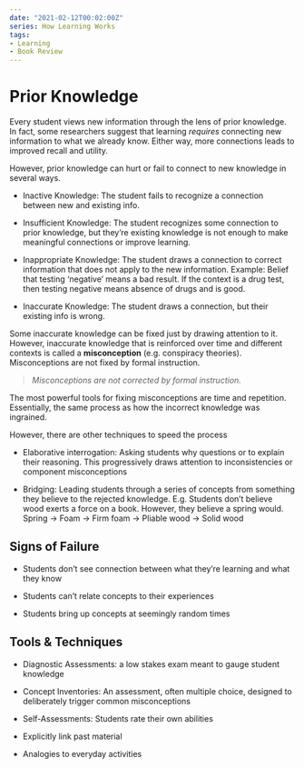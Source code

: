 ```yaml
---
date: "2021-02-12T00:02:00Z"
series: How Learning Works
tags:
- Learning
- Book Review
---
```


# Prior Knowledge

Every student views new information through the lens of prior knowledge. In fact, some researchers suggest that learning *requires* connecting new information to what we already know. Either way, more connections leads to improved recall and utility.

However, prior knowledge can hurt or fail to connect to new knowledge in several ways.

  - Inactive Knowledge: The student fails to recognize a connection between new and existing info.

  - Insufficient Knowledge: The student recognizes some connection to prior knowledge, but they’re existing knowledge is not enough to make meaningful connections or improve learning.

  - Inappropriate Knowledge: The student draws a connection to correct information that does not apply to the new information. Example: Belief that testing ‘negative’ means a bad result. If the context is a drug test, then testing negative means absence of drugs and is good.

  - Inaccurate Knowledge: The student draws a connection, but their existing info is wrong.

Some inaccurate knowledge can be fixed just by drawing attention to it. However, inaccurate knowledge that is reinforced over time and different contexts is called a **misconception** (e.g. conspiracy theories). Misconceptions are not fixed by formal instruction.

> *Misconceptions are not corrected by formal instruction.*

The most powerful tools for fixing misconceptions are time and repetition. Essentially, the same process as how the incorrect knowledge was ingrained.

However, there are other techniques to speed the process

  - Elaborative interrogation: Asking students why questions or to explain their reasoning. This progressively draws attention to inconsistencies or component misconceptions

  - Bridging: Leading students through a series of concepts from something they believe to the rejected knowledge. E.g. Students don’t believe wood exerts a force on a book. However, they believe a spring would. Spring -\> Foam -\> Firm foam -\> Pliable wood -\> Solid wood

## Signs of Failure

  - Students don’t see connection between what they’re learning and what they know

  - Students can’t relate concepts to their experiences

  - Students bring up concepts at seemingly random times

## Tools & Techniques 

  - Diagnostic Assessments: a low stakes exam meant to gauge student knowledge

  - Concept Inventories: An assessment, often multiple choice, designed to deliberately trigger common misconceptions

  - Self-Assessments: Students rate their own abilities

  - Explicitly link past material

  - Analogies to everyday activities
